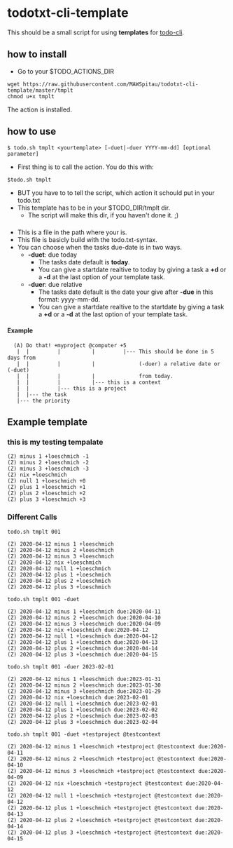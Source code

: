 # todotxt-cli-template

This should be a small script for using **templates** for [todo-cli](https://github.com/todotxt/todo.txt-cli).


## how to install

- Go to your $TODO_ACTIONS_DIR

```
wget https://raw.githubusercontent.com/MAWSpitau/todotxt-cli-template/master/tmplt
chmod u+x tmplt
```
The action is installed.

## how to use

```
$ todo.sh tmplt <yourtemplate> [-duet|-duer YYYY-mm-dd] [optional parameter]
```

- First thing is to call the action. You do this with:

```
$todo.sh tmplt
```

- BUT you have to to tell the script, which action it schould put in your todo.txt
- This template has to be in your $TODO_DIR/tmplt dir.
  - The script will make this dir, if you haven't done it. ;)

### <yourtemplate>

- This is a file in the path where your  is.
- This file is basicly build with the todo.txt-syntax.
- You can choose when the tasks due-date is in two ways.
  - **-duet**: due today
    - The tasks date default is **today**.
    - You can give a startdate realtive to today by giving a task a **+d** or a **-d** at the last option of your template task.
  - **-duer**: due relative
    - The tasks date default is the date your give after **-due** in this format: yyyy-mm-dd.
    - You can give a startdate realtive to the startdate by giving a task a **+d** or a **-d** at the last option of your template task.

#### Example
```
  (A) Do that! +myproject @computer +5
   |  |         |          |         |--- This should be done in 5 days from
   |  |         |          |              (-duer) a relative date or (-duet)
   |  |         |          |              from today.
   |  |         |          |--- this is a context
   |  |         |--- this is a project
   |  |--- the task
   |--- the priority
```

## Example template

### this is my testing tempalate

```
(Z) minus 1 +loeschmich -1
(Z) minus 2 +loeschmich -2
(Z) minus 3 +loeschmich -3
(Z) nix +loeschmich
(Z) null 1 +loeschmich +0
(Z) plus 1 +loeschmich +1
(Z) plus 2 +loeschmich +2
(Z) plus 3 +loeschmich +3
```

### Different Calls

    todo.sh tmplt 001

```
(Z) 2020-04-12 minus 1 +loeschmich
(Z) 2020-04-12 minus 2 +loeschmich
(Z) 2020-04-12 minus 3 +loeschmich
(Z) 2020-04-12 nix +loeschmich
(Z) 2020-04-12 null 1 +loeschmich
(Z) 2020-04-12 plus 1 +loeschmich
(Z) 2020-04-12 plus 2 +loeschmich
(Z) 2020-04-12 plus 3 +loeschmich
```

    todo.sh tmplt 001 -duet

```
(Z) 2020-04-12 minus 1 +loeschmich due:2020-04-11
(Z) 2020-04-12 minus 2 +loeschmich due:2020-04-10
(Z) 2020-04-12 minus 3 +loeschmich due:2020-04-09
(Z) 2020-04-12 nix +loeschmich due:2020-04-12
(Z) 2020-04-12 null 1 +loeschmich due:2020-04-12
(Z) 2020-04-12 plus 1 +loeschmich due:2020-04-13
(Z) 2020-04-12 plus 2 +loeschmich due:2020-04-14
(Z) 2020-04-12 plus 3 +loeschmich due:2020-04-15

```

    todo.sh tmplt 001 -duer 2023-02-01

```
(Z) 2020-04-12 minus 1 +loeschmich due:2023-01-31
(Z) 2020-04-12 minus 2 +loeschmich due:2023-01-30
(Z) 2020-04-12 minus 3 +loeschmich due:2023-01-29
(Z) 2020-04-12 nix +loeschmich due:2023-02-01
(Z) 2020-04-12 null 1 +loeschmich due:2023-02-01
(Z) 2020-04-12 plus 1 +loeschmich due:2023-02-02
(Z) 2020-04-12 plus 2 +loeschmich due:2023-02-03
(Z) 2020-04-12 plus 3 +loeschmich due:2023-02-04
```

    todo.sh tmplt 001 -duet +testproject @testcontext

```
(Z) 2020-04-12 minus 1 +loeschmich +testproject @testcontext due:2020-04-11
(Z) 2020-04-12 minus 2 +loeschmich +testproject @testcontext due:2020-04-10
(Z) 2020-04-12 minus 3 +loeschmich +testproject @testcontext due:2020-04-09
(Z) 2020-04-12 nix +loeschmich +testproject @testcontext due:2020-04-12
(Z) 2020-04-12 null 1 +loeschmich +testproject @testcontext due:2020-04-12
(Z) 2020-04-12 plus 1 +loeschmich +testproject @testcontext due:2020-04-13
(Z) 2020-04-12 plus 2 +loeschmich +testproject @testcontext due:2020-04-14
(Z) 2020-04-12 plus 3 +loeschmich +testproject @testcontext due:2020-04-15
```

